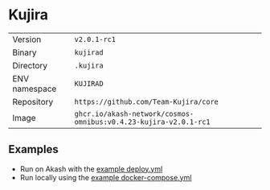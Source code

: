# Kujira

| | |
|---|---|
|Version|`v2.0.1-rc1`|
|Binary|`kujirad`|
|Directory|`.kujira`|
|ENV namespace|`KUJIRAD`|
|Repository|`https://github.com/Team-Kujira/core`|
|Image|`ghcr.io/akash-network/cosmos-omnibus:v0.4.23-kujira-v2.0.1-rc1`|

## Examples

- Run on Akash with the [example deploy.yml](./deploy.yml)
- Run locally using the [example docker-compose.yml](./docker-compose.yml)
